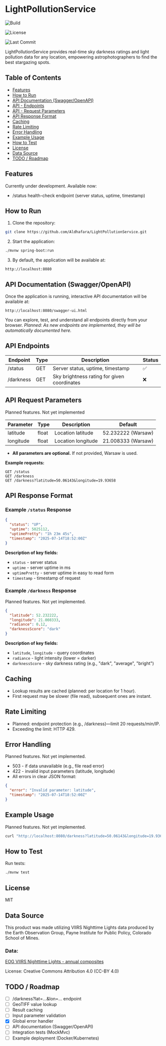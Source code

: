 # LightPollutionService

![Build](https://github.com/Aldhafara/LightPollutionService/actions/workflows/ci.yml/badge.svg)

![License](https://img.shields.io/github/license/Aldhafara/LightPollutionService)

![Last Commit](https://img.shields.io/github/last-commit/Aldhafara/LightPollutionService)

LightPollutionService provides real-time sky darkness ratings and light pollution data for any location, empowering
astrophotographers to find the best stargazing spots.

## Table of Contents

- [Features](#features)
- [How to Run](#how-to-run)
- [API Documentation (Swagger/OpenAPI)](#api-documentation-swaggeropenapi)
- [API - Endpoints](#api-endpoints)
- [API - Request Parameters](#api-request-parameters)
- [API Response Format](#api-response-format)
- [Caching](#caching)
- [Rate Limiting](#rate-limiting)
- [Error Handling](#error-handling)
- [Example Usage](#example-usage)
- [How to Test](#how-to-test)
- [License](#license)
- [Data Source](#data-source)
- [TODO / Roadmap](#todo--roadmap)

## Features

Currently under development. Available now:

- /status health-check endpoint (server status, uptime, timestamp)

## How to Run

1. Clone the repository:

```bash
git clone https://github.com/Aldhafara/LightPollutionService.git
```

2. Start the application:

```bash
./mvnw spring-boot:run
```

3. By default, the application will be available at:

```
http://localhost:8080
```

## API Documentation (Swagger/OpenAPI)

Once the application is running, interactive API documentation will be available at:

```
http://localhost:8080/swagger-ui.html
```

You can explore, test, and understand all endpoints directly from your browser.
_Planned: As new endpoints are implemented, they will be automatically documented here._

## API Endpoints

| Endpoint  | Type | Description                                 | Status |
|-----------|------|---------------------------------------------|--------|
| /status   | GET  | Server status, uptime, timestamp            | ✅      |
| /darkness | GET  | Sky brightness rating for given coordinates | ❌      |

## API Request Parameters

Planned features. Not yet implemented

| Parameter | Type  | Description        | Default            |
|-----------|-------|--------------------|--------------------|
| latitude  | float | Location latitude  | 52.232222 (Warsaw) |
| longitude | float | Location longitude | 21.008333 (Warsaw) |

- **All parameters are optional.** If not provided, Warsaw is used.

**Example requests:**

```
GET /status
GET /darkness
GET /darkness?latitude=50.06143&longitude=19.93658
```

## API Response Format

### Example `/status` Response

```json
{
  "status": "UP",
  "uptime": 5025112,
  "uptimePretty": "1h 23m 45s",
  "timestamp": "2025-07-14T18:52:00Z"
}
```

**Description of key fields:**

- `status` - server status
- `uptime` - server uptime in ms
- `uptimePretty` - server uptime in easy to read form
- `timestamp` - timestamp of request

### Example `/darkness` Response

Planned features. Not yet implemented.

```json
{
  "latitude": 52.232222,
  "longitude": 21.008333,
  "radiance": 0.12,
  "darknessScore": "dark"
}
```

**Description of key fields:**

- `latitude`, `longitude` - query coordinates
- `radiance` - light intensity (lower = darker)
- `darknessScore` - sky darkness rating (e.g., "dark", "average", "bright")

## Caching

- Lookup results are cached (planned: per location for 1 hour).
- First request may be slower (file read), subsequent ones are instant.

## Rate Limiting

- Planned: endpoint protection (e.g., /darkness)—limit 20 requests/min/IP.
- Exceeding the limit: HTTP 429.

## Error Handling

Planned features. Not yet implemented.

- 503 - if data unavailable (e.g., file read error)
- 422 - invalid input parameters (latitude, longitude)
- All errors in clear JSON format:

```json
{
  "error": "Invalid parameter: latitude",
  "timestamp": "2025-07-14T18:52:00Z"
}
```

## Example Usage

Planned features. Not yet implemented.

```bash
curl "http://localhost:8080/darkness?latitude=50.06143&longitude=19.93658"
```

## How to Test

Run tests:

```bash
./mvnw test
```

## License

MIT

## Data Source

This product was made utilizing VIIRS Nighttime Lights data produced by the Earth Observation Group, Payne Institute for
Public Policy, Colorado School of Mines.

### Data:

[EOG VIIRS Nighttime Lights - annual composites](https://eogdata.mines.edu/products/vnl/#annual_v2)

License: Creative Commons Attribution 4.0 (CC-BY 4.0)

## TODO / Roadmap

- [ ] /darkness?lat=...&lon=... endpoint
- [ ] GeoTIFF value lookup
- [ ] Result caching
- [ ] Input parameter validation
- [X] Global error handler
- [ ] API documentation (Swagger/OpenAPI)
- [ ] Integration tests (MockMvc)
- [ ] Example deployment (Docker/Kubernetes)